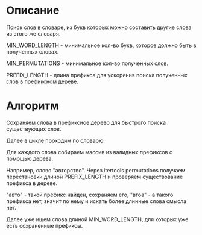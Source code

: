 Описание
=======

Поиск слов в словаре, из букв которых можно составить другие слова из этого же словаря.

MIN_WORD_LENGTH - минимальное кол-во букв, которое должно быть в полученных словах.

MIN_PERMUTATIONS - минимальное кол-во полученных слов.

PREFIX_LENGTH - длина префикса для ускорения поиска полученных слов в префиксном дереве.

Алгоритм
=======

Сохраняем слова в префиксное дерево для быстрого поиска существующих слов.

Далее в цикле проходим по словарю.

Для каждого слова собираем массив из валидных префиксов с помощью дерева.

Например, слово "авторство". Через itertools.permutations получаем перестановки
длиной PREFIX_LENGTH и проверяем существование префикса в дереве.

"авто" - такой префикс найден, сохраняем его,
"втоа" - а такого префикса нет, значит по нему и искать более длинные слова смысла нет.

Далее уже ищем слова длиной MIN_WORD_LENGTH, для которых уже есть сохраненные префиксы.
